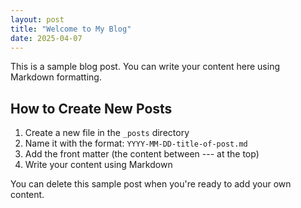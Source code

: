 ```yaml
---
layout: post
title: "Welcome to My Blog"
date: 2025-04-07
---
```


This is a sample blog post. You can write your content here using Markdown formatting.

## How to Create New Posts

1. Create a new file in the `_posts` directory
2. Name it with the format: `YYYY-MM-DD-title-of-post.md`
3. Add the front matter (the content between --- at the top)
4. Write your content using Markdown

You can delete this sample post when you're ready to add your own content.
